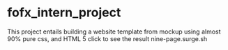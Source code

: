 # fofx_intern_project

This project entails building a website template from mockup using almost 90% pure css, and HTML 5
click to see the result nine-page.surge.sh
